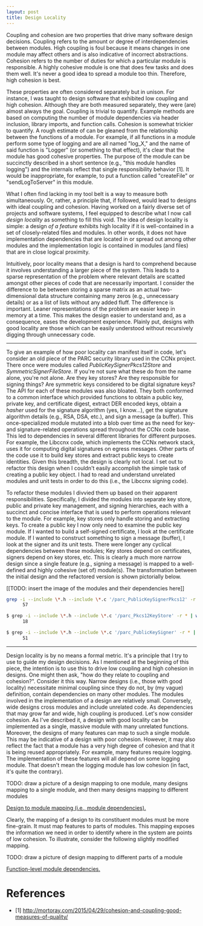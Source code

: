 ```yaml
---
layout: post
title: Design Locality
---
```


Coupling and cohesion are two properties that drive many software design decisions.
Coupling refers to the amount or degree of interdependencies between modules. High
coupling is foul because it means changes in one module may affect others and
is also indicative of incorrect abstractions. Cohesion refers to the number of
duties for which a particular module is responsible. A highly cohesive module is one
that does few tasks and does them well. It's never a good idea to spread a module too
thin. Therefore, high cohesion is best.

These properties are often considered separately but in unison. For instance, I was
taught to design software that exhibited low coupling and high cohesion. Although
they are both measured separately, they were (are) almost always the goal. Coupling
is trivial to quantify. Example methods are based on computing the number of module
dependencies via header inclusion, library imports, and function calls. Cohesion is
somewhat trickier to quantify. A rough estimate of can be gleaned from the relationship
between the functions of a module. For example, if all functions in a module perform
some type of logging and are all named "log_X," and the name of said function is
"Logger" (or something to that effect), it's clear that the module has good cohesive
properties. The purpose of the module can be succinctly described in a short sentence
(e.g., "this module handles logging") and the internals reflect that single
responsibility behavior [1]. It would be inappropriate, for example, to put a
function called "createFile" or "sendLogToServer" in this module.

What I often find lacking in my tool belt is a way to measure both simultaneously.
Or, rather, a principle that, if followed, would lead to designs with ideal coupling
and cohesion. Having worked on a fairly diverse set of projects and software systems,
I feel equipped to describe what I now call *design locality* as something to fill
this void. The idea of design locality is simple: a design *of a feature* exhibits
high locality if it is well-contained in a set of closely-related files and modules.
In other words, it does not have implementation dependencies that are located in or
spread out among other modules and the implementation logic is contained in
modules (and files) that are in close logical proximity.

Intuitively, poor locality means that a design is hard to comprehend because it
involves understanding a larger piece of the system. This leads to a sparse
representation of the problem where relevant details are scatted amongst other
pieces of code that are necessarily important. I consider the difference to be
between storing a sparse matrix as an actual two-dimensional data structure containing
many zeros (e.g., unnecessary details) or as a list of lists without any added fluff.
The difference is important. Leaner representations of the problem are easier
keep in memory at a time. This makes the design easier to understand and, as
a consequence, eases the development experience. Plainly put, designs with good
locality are those which can be easily understood without recursively digging
through unnecessary code.

---

To give an example of how poor locality can manifest itself in code, let's consider
an old piece of the PARC security library used in the CCNx project. There once
were modules called _PublicKeySignerPkcs12Store_ and _SymmetricSignerFileStore_.
If you're not sure what these do from the name alone, you're not alone. Are they
key stores? Are they responsible for signing things? Are symmetric keys considered
to be digital signature keys? The API for each of these modules was also bloated.
They both conformed to a common interface which provided functions to obtain
a public key, private key, and certificate digest, extract DER encoded keys,
obtain a _hasher_ used for the signature algorithm (yes, I know...), get the
signature algorithm details (e.g., RSA, DSA, etc.), and sign a message (a buffer).
This once-specialized module mutated into a blob over time as the need for key-
and signature-related operations spread throughout the CCNx code base. This led to
dependencies in several different libraries for different purposes. For example,
the Libccnx code, which implements the CCNx network stack, uses it for computing
digital signatures on egress messages. Other parts of the code use it to build
key stores and extract public keys to create identities. Given this breadth, the
design is clearly not local. I set out to refactor this design when I couldn't
easily accomplish the simple task of creating a public key object. I had to read
and understand unrelated modules and unit tests in order to do this (i.e.,
the Libccnx signing code).

To refactor these modules I divvied them up based on their apparent responsibilities.
Specifically, I divided the modules into separate key store, public and private key management,
and signing hierarchies, each with a succinct and concise interface that is used
to perform operations relevant to the module. For example, key stores only handle storing
and extracting keys. To create a public key I now only need to examine the public
key module. If I wanted to build a self-signed certificate, I look at the
certificate module. If I wanted to construct something to sign a message (buffer),
I look at the signer and its unit tests. There were longer any cyclical dependencies
between these modules; Key stores depend on certificates, signers depend on key stores,
etc. This is clearly a much more narrow design since a single feature (e.g.,
signing a message) is mapped to a well-defined and highly cohesive (set of) module(s).
The transformation between the initial design and the refactored version is shown
pictorially below.

[[TODO: insert the image of the modules and their dependencies here]]

```bash
grep -i --include \*.h --include \*.c '/parc_PublicKeySignerPkcs12' -r * | wc -l
      57
```

```bash
$ grep -i --include \*.h --include \*.c '/parc_Pkcs12KeyStore' -r * | wc -l
      18
```

```bash
$ grep -i --include \*.h --include \*.c '/parc_PublicKeySigner' -r * | wc -l
      51
```

---

Design locality is by no means a formal metric. It's a principle that I try to
use to guide my design decisions. As I mentioned at the beginning of this piece,
the intention is to use this to drive low coupling and high cohesion in designs.
One might then ask, "how do they relate to coupling and cohesion?". Consider it
this way. Narrow designs (i.e., those with good locality) necessitate minimal
coupling since they do not, by (my vague) definition, contain dependencies on
many other modules. The modules involved in the implementation of a design are
relatively small. Conversely, wide designs cross modules and include unrelated
code. As dependencies that may grow far and wide, high coupling is produced.
Let's now consider cohesion. As I've described it, a design with good locality
can be implemented as a single, massive module with many unrelated functions.
Moreover, the designs of many features can map to such a single module. This
may be indicative of a design with poor cohesion. However, it may also reflect the
fact that a module has a very high degree of cohesion and that it is being reused
appropriately. For example, many features require logging. The implementation of
these features will all depend on some logging module. That doesn't mean the logging
module has low cohesion (in fact, it's quite the contrary).

TODO: draw a picture of a design mapping to one module, many designs mapping to
a single module, and then many designs mapping to different modules

[Design to module mapping (i.e., module dependencies).](/images/posts/ccn_vs_cdn-figure1.png)

Clearly, the mapping of a design to its constituent modules must be more fine-grain.
It must map features to parts of modules. This mapping exposes the information we
need in order to identify where in the system are points of low cohesion. To illustrate,
consider the following slightly modified mapping.

TODO: draw a picture of design mapping to different parts of a module

[Function-level module dependencies.](/images/posts/ccn_vs_cdn-figure1.png)

# References

- [1] http://mortoray.com/2015/04/29/cohesion-and-coupling-good-measures-of-quality/
